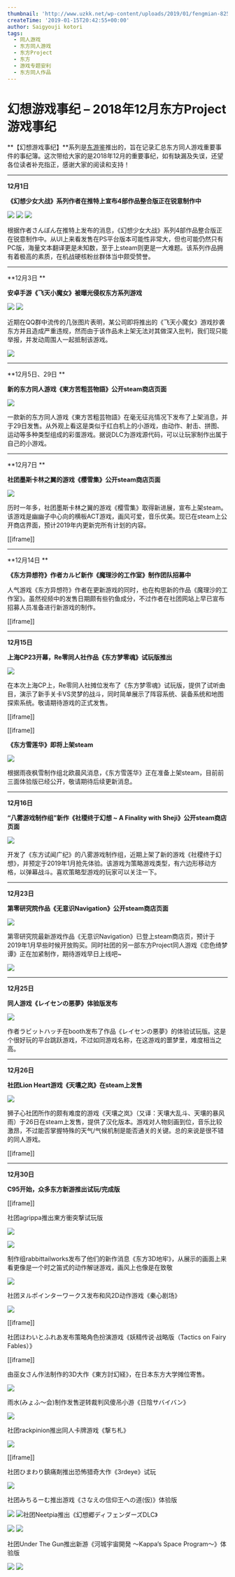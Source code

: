 ```yaml
---
thumbnail: 'http://www.uzkk.net/wp-content/uploads/2019/01/fengmian-825x510.png'
createTime: '2019-01-15T20:42:55+00:00'
author: Saigyouji kotori
tags:
  - 同人游戏
  - 东方同人游戏
  - 东方Project
  - 东方
  - 游戏专题安利
  - 东方同人作品
---
```


# 幻想游戏事纪 – 2018年12月东方Project游戏事纪

**【幻想游戏事纪】**系列是[东游鉴](https://space.bilibili.com/364812769?from=search&seid=9147751913259730328)推出的，旨在记录汇总东方同人游戏重要事件的事纪簿。这次带给大家的是2018年12月的重要事纪，如有缺漏及失误，还望各位读者补充指正，感谢大家的阅读和支持！

---

**12月1日**

**《幻想少女大战》系列作者在推特上宣布4部作品整合版正在锐意制作中**

![](http://www.uzkk.net/wp-content/uploads/2019/01/20190115203535.png) ![](http://www.uzkk.net/wp-content/uploads/2019/01/20190115203546.png) ![](http://www.uzkk.net/wp-content/uploads/2019/01/20190115203557.png)

根据作者さんぼん在推特上发布的消息，《幻想少女大战》系列4部作品整合版正在锐意制作中。从UI上来看发售在PS平台版本可能性非常大，但也可能仍然只有PC版，海量文本翻译更是未知数，至于上steam则更是一大难题。该系列作品拥有着极高的素质，在机战硬核粉丝群体当中颇受赞誉。

---

**12月3日 **

**安卓手游《飞天小魔女》被曝光侵权东方系列游戏**

![](http://www.uzkk.net/wp-content/uploads/2019/01/20190115203649.png) ![](http://www.uzkk.net/wp-content/uploads/2019/01/20190115203701.png)

近期在QQ群中流传的几张图片表明，某公司即将推出的《飞天小魔女》游戏抄袭东方并且造成严重违规，然而由于该作品未上架无法对其做深入批判，我们现只能举报，并发动周围人一起抵制该游戏。

[![](http://www.uzkk.net/wp-content/uploads/2019/01/20190115194912.png)](https://www.bilibili.com/read/cv1649004?from=articleDetail)

---

**12月5日、29日 **

**新的东方同人游戏《東方苦粗芸物語》公开steam商店页面**

![](http://www.uzkk.net/wp-content/uploads/2019/01/20190115203715.png)

一款新的东方同人游戏《東方苦粗芸物語》在毫无征兆情况下发布了上架消息，并于29日发售。从外观上看这是类似于红白机上的小游戏，由动作、射击、拼图、运动等多种类型组成的彩蛋游戏。据说DLC为游戏源代码，可以让玩家制作出属于自己的小游戏。

---

**12月7日 **

**社团墨斯卡林之翼的游戏《樱雪集》公开steam商店页面**

![](http://www.uzkk.net/wp-content/uploads/2019/01/20190115203731.png)

历时一年多，社团墨斯卡林之翼的游戏《樱雪集》取得新进展，宣布上架steam。该游戏是幽幽子中心向的横板ACT游戏，画风可爱，音乐优美。现已在steam上公开商店界面，预计2019年内更新完所有计划的内容。

[[iframe]]

---

**12月14日 **

**《东方异想符》作者カルビ新作《魔理沙的工作室》制作团队招募中**

人气游戏《东方异想符》作者在更新游戏的同时，也在构思新的作品《魔理沙的工作室》。虽然视频中的发售日期颇有些钓鱼成分，不过作者在社团网站上早已宣布招募人员准备进行新游戏的制作。

[[iframe]]

---

**12月15日**

**上海CP23开幕，Re零同人社作品《东方梦零魂》试玩版推出**

![](http://www.uzkk.net/wp-content/uploads/2019/01/20190115200309.png)

在本次上海CP上，Re零同人社摊位发布了《东方梦零魂》试玩版，提供了试听曲目，演示了新手关卡VS灵梦的战斗，同时简单展示了阵容系统、装备系统和地图探索系统。敬请期待游戏的正式发售。

[[iframe]]

[[iframe]]

**《东方雪莲华》即将上架steam**

![](http://www.uzkk.net/wp-content/uploads/2019/01/20190115200548.png)

根据雨夜枫雪制作组北欧晨风消息，《东方雪莲华》正在准备上架steam，目前前三面体验版已经公开，敬请期待后续更新消息。

---

**12月16日**

**“八雾游戏制作组”新作《社稷终于幻想 ~ A Finality with Sheji》公开steam商店页面**

![](http://www.uzkk.net/wp-content/uploads/2019/01/20190115200727.png)

开发了《东方试闻广纪》的八雾游戏制作组，近期上架了新的游戏《社稷终于幻想》，并预定于2019年1月抢先体验。该游戏为策略游戏类型，有六边形移动方格，以弹幕战斗。喜欢策略型游戏的玩家可以关注一下。

---

**12月23日**

**第零研究院作品《无意识Navigation》公开steam商店页面**

![](http://www.uzkk.net/wp-content/uploads/2019/01/20190115200741.png)

第零研究院最新游戏作品《无意识Navigation》已登上steam商店页，预计于2019年1月早些时候开放购买。同时社团的另一部东方Project同人游戏《恋色绮梦谭》正在加紧制作，期待游戏早日上线吧~

![](http://www.uzkk.net/wp-content/uploads/2019/01/20190115203837.png)

---

**12月25日**

**同人游戏《レイセンの悪夢》体验版发布**

![](http://www.uzkk.net/wp-content/uploads/2019/01/20190115200941.png)

作者ラビットハッチ在booth发布了作品《レイセンの悪夢》的体验试玩版。这是个很好玩的平台跳跃游戏，不过如同游戏名称，在这游戏的噩梦里，难度相当之高。

---

**12月26日**

**社团Lion Heart游戏《天壤之岚》在steam上发售**

![](http://www.uzkk.net/wp-content/uploads/2019/01/20190115200959.png)

狮子心社团所作的颇有难度的游戏《天壤之岚》（又译：天壤大乱斗、天壤的暴风雨）于26日在steam上发售，提供了汉化版本。游戏对人物刻画到位，音乐比较激昂，不过能否掌握特殊的天气/气候机制是能否通关的关键。总的来说是很不错的同人游戏。

[[iframe]]

---

**12月30日**

**C95开始，众多东方新游推出试玩/完成版**

[[iframe]]

社团agrippa推出東方衝突撃试玩版

![](http://www.uzkk.net/wp-content/uploads/2019/01/20190115201018.png)

![](http://www.uzkk.net/wp-content/uploads/2019/01/20190115201033.png)

制作组rabbittailworks发布了他们的新作消息《东方3D地牢》，从展示的画面上来看更像是一个时之笛式的动作解谜游戏，画风上也像是在致敬

![](http://www.uzkk.net/wp-content/uploads/2019/01/20190115201050.png)

社团ヌルポインターワークス发布和风2D动作游戏《秦心剧场》

![](http://www.uzkk.net/wp-content/uploads/2019/01/20190115201103.png)

[[iframe]]

社团ほわいとふれあ发布策略角色扮演游戏《妖精传说·战略版（Tactics on Fairy Fables）》

[[iframe]]

由巫女さん作法制作的3D大作《東方討幻経》，在日本东方大学摊位寄售。

![](http://www.uzkk.net/wp-content/uploads/2019/01/20190115203922.png)

雨水(みょふ～会)制作发售逆转裁判风傻吊小游《日陰サバイバン》

![](http://www.uzkk.net/wp-content/uploads/2019/01/20190115203933.png)

社团rackpinion推出同人卡牌游戏《撃ち札》

![](http://www.uzkk.net/wp-content/uploads/2019/01/20190115203943.png)

[[iframe]]

社团ひまわり鎮痛剤推出恐怖猎奇大作《3rdeye》试玩

![](http://www.uzkk.net/wp-content/uploads/2019/01/20190115204002.png)

社团みちるーむ推出游戏《さなえの信仰王への道(仮)》体验版

![](http://www.uzkk.net/wp-content/uploads/2019/01/20190115201943.png) ![](http://www.uzkk.net/wp-content/uploads/2019/01/20190115202000.png)社团Neetpia推出《幻想郷ディフェンダーズDLC》

![](http://www.uzkk.net/wp-content/uploads/2019/01/20190115202020.png) ![](http://www.uzkk.net/wp-content/uploads/2019/01/20190115202031.png)

社团Under The Gun推出新游《河城宇宙開発 ～Kappa’s Space Program～》体验版

![](http://www.uzkk.net/wp-content/uploads/2019/01/20190115202041.png) ![](http://www.uzkk.net/wp-content/uploads/2019/01/20190115202055.png)
